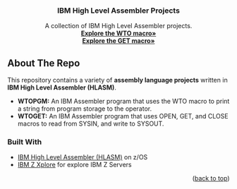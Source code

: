 <!-- Improved compatibility of back to top link: See: https://github.com/othneildrew/Best-README-Template/pull/73 --> 
<a id="readme-top"></a>

<!-- PROJECT LOGO 
<br />
<div align="center">
  <a href="https://github.com/yusufkenaroglu/Assembly-Projects">
    <img src="images/logo.png" alt="Logo" width="80" height="80">
  </a>
-->
  <h3 align="center">IBM High Level Assembler Projects</h3>

  <p align="center">
    A collection of IBM High Level Assembler projects.
    <br />
    <a href="https://github.com/yusufkenaroglu/IBM-HLASM-WTO"><strong>Explore the WTO macro»</strong></a>
    <br />
    <a href="https://github.com/yusufkenaroglu/IBM-HLASM-GET"><strong>Explore the GET macro»</strong></a>
    <br />
  </p>
</div>


<!-- ABOUT THE PROJECT -->
## About The Repo
<!-- IMAGES
[![Assembly Screenshot][product-screenshot]](https://github.com/yusufkenaroglu/Assembly-Projects) -->

This repository contains a variety of **assembly language projects** written in **IBM High Level Assembler (HLASM)**.  

- **WTOPGM:** An IBM Assembler program that uses the WTO macro to print a string from program storage to the operator.
- **WTOGET:** An IBM Assembler program that uses OPEN, GET, and CLOSE macros to read from SYSIN, and write to SYSOUT.



### Built With

* [IBM High Level Assembler (HLASM)](https://www.ibm.com/docs/en/zos/2.4.0?topic=assemblers-high-level-assembler) on z/OS
* [IBM Z Xplore](https://www.ibm.com/products/z/resources/zxplore) for explore IBM Z Servers

<p align="right">(<a href="#readme-top">back to top</a>)</p>


